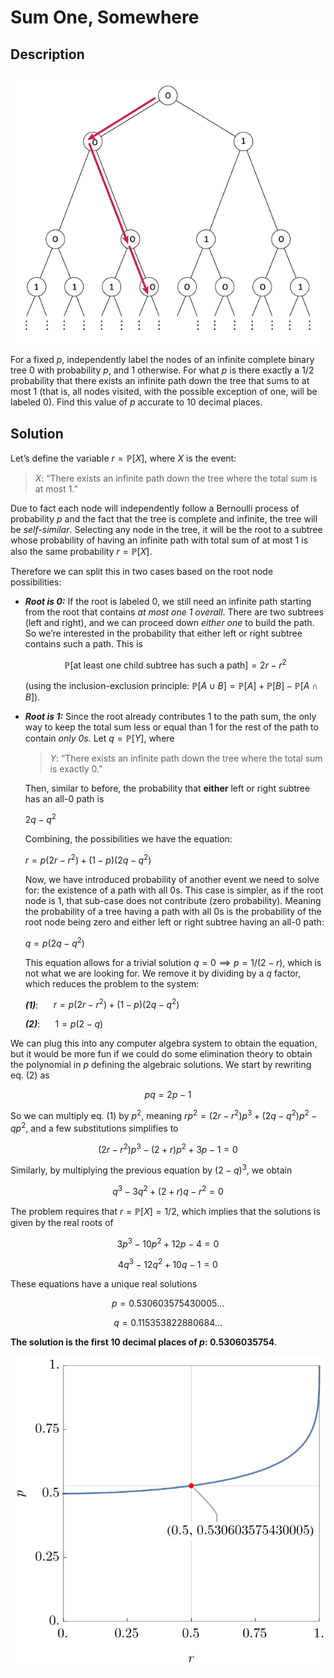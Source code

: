 # Sum One, Somewhere

## Description

![](sum-one-somewhere.png)

For a fixed $p$, independently label the nodes of an infinite complete binary tree 0 with probability $p$, and 1 otherwise. For what $p$ is there exactly a $1/2$ probability that there exists an infinite path down the tree that sums to at most 1 (that is, all nodes visited, with the possible exception of one, will be labeled 0). Find this value of $p$ accurate to 10 decimal places.

## Solution

Let’s define the variable $r=\mathbb{P}[X]$, where $X$ is the event:

> $X$: “There exists an infinite path down the tree where the total sum is at most 1.”

Due to fact each node will independently follow a Bernoulli process of probability $p$ and the fact that the tree is complete and infinite, the tree will be _self-similar_. Selecting any node in the tree, it will be the root to a subtree whose probability of having an infinite path with total sum of at most 1 is also the same probability $r=\mathbb{P}[X]$.

Therefore we can split this in two cases based on the root node possibilities:

- **_Root is 0:_** If the root is labeled 0, we still need an infinite path starting from the root that contains _at most one 1 overall_. There are two subtrees (left and right), and we can proceed down _either one_ to build the path. So we’re interested in the probability that either left or right subtree contains such a path. This is
    
    $$\mathbb{P}[\text{at least one child subtree has such a path}] = 2r - r^2$$ 
    
    (using the inclusion-exclusion principle: $\mathbb{P}[A \cup B] = \mathbb{P}[A] + \mathbb{P}[B] - \mathbb{P}[A \cap B]$).

- **_Root is 1:_** Since the root already contributes 1 to the path sum, the only way to keep the total sum less or equal than 1 for the rest of the path to contain _only 0s_. Let $q=\mathbb{P}[Y]$, where
    
    > $Y$: “There exists an infinite path down the tree where the total sum is exactly 0.”
    
    Then, similar to before, the probability that **either** left or right subtree has an all-0 path is 
    
    $2q - q^2$
    
    Combining, the possibilities we have the equation:
    
    $r=p(2r−r^2)+(1−p)(2q−q^2)$
    
    Now, we have introduced probability of another event we need to solve for: the existence of a path with all 0s.
    This case is simpler, as if the root node is $1$, that sub-case does not contribute (zero probability). 
    Meaning the probability of a tree having a path with all 0s is the probability of the root node being zero and either left or right subtree having an all-0 path: 
    
    $q = p (2q - q^2)$
    
    This equation allows for a trivial solution $q = 0 \implies p = 1/(2-r)$, which is not what we are looking for. We remove it by dividing by a $q$ factor, which reduces the problem to the system:
    
    ***(1)***: $\quad$  $r = p(2r−r^2)+(1−p)(2q−q^2)$ 
    
    ***(2)***: $\quad$  $1 = p(2−q)$ 

We can plug this into any computer algebra system to obtain the equation, but it would be more fun if we could do some elimination theory to obtain the polynomial in $p$ defining the algebraic solutions.
We start by rewriting eq. $(2)$ as 

$$p q = 2p-1$$

So we can multiply eq. $(1)$ by $p^2$, meaning $r p^2 = (2r−r^2) p^3 + (2q−q^2) p^2 - q p^2$, and a few substitutions simplifies to

$$ (2r−r^2) p^3 - (2+r) p^2 + 3p - 1 = 0$$

Similarly, by multiplying the previous equation by $(2-q)^3$, we obtain

$$q^3 - 3 q^2 + (2 + r) q -r^2 = 0$$
  

The problem requires that $r = \mathbb{P}[X] = 1/2$, which implies that the solutions is given by the real roots of

$$3 p^3 - 10 p^2 + 12 p - 4 = 0$$

$$4 q^3 - 12 q^2 + 10 q -1 = 0$$

These equations have a unique real solutions

$$p = 0.530603575430005\ldots$$

$$q = 0.115353822880684\ldots$$

**The solution is the first 10 decimal places of $p$: 0.5306035754**.

![](sum-one-somewhere-plot.png)
